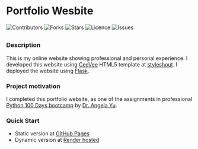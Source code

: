 # Portfolio Wesbite

![Contributors](https://img.shields.io/github/contributors/jvsadek/Joseph_Sadek_portfolio?style=plastic)
![Forks](https://img.shields.io/github/forks/jvsadek/Joseph_Sadek_portfolio)
![Stars](https://img.shields.io/github/stars/jvsadek/Joseph_Sadek_portfolio)
![Licence](https://img.shields.io/github/license/jvsadek/Joseph_Sadek_portfolio)
![Issues](https://img.shields.io/github/issues/jvsadek/Joseph_Sadek_portfolio)

## 
### Description
This is my online website showing professional and personal experience. I developed this website using [CeeVee](https://styleshout.com/?s=CeeVee) 
HTML5 template at [styleshout](https://styleshout.com/). I deployed the website using [Flask](https://github.com/pallets/flask).  


### Project motivation
I completed this portfolio website, as one of the assignments in professional [Python 100 Days bootcamp](https://www.udemy.com/course/100-days-of-code/) by [Dr. Angela Yu](https://github.com/angelabauer).

### Quick Start
- Static version at [GitHub Pages]()
- Dynamic version at [Render hosted](https://portfolio-website-d1x4.onrender.com)
